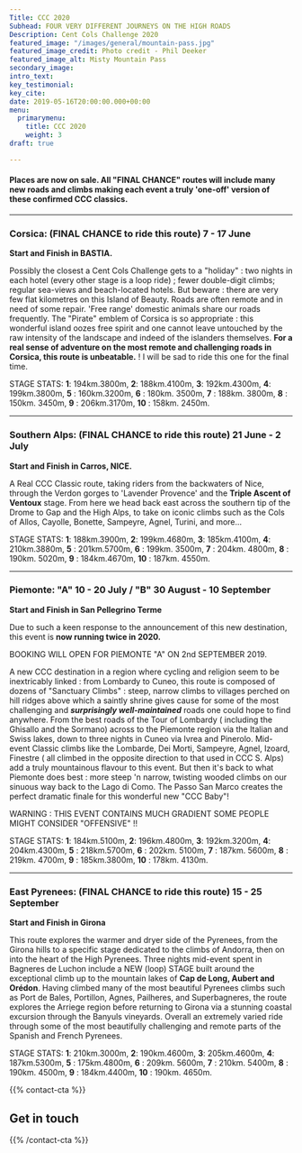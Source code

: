 ```yaml
---
Title: CCC 2020
Subhead: FOUR VERY DIFFERENT JOURNEYS ON THE HIGH ROADS
Description: Cent Cols Challenge 2020
featured_image: "/images/general/mountain-pass.jpg"
featured_image_credit: Photo credit - Phil Deeker
featured_image_alt: Misty Mountain Pass
secondary_image: 
intro_text: 
key_testimonial: 
key_cite: 
date: 2019-05-16T20:00:00.000+00:00
menu:
  primarymenu:
    title: CCC 2020
    weight: 3
draft: true

---
```

#### Places are now on sale. All "FINAL CHANCE" routes will include many new roads and climbs making each event a truly 'one-off' version of these confirmed CCC classics.

<hr>

### Corsica: (FINAL CHANCE to ride this route) 7 - 17 June

**Start and Finish in BASTIA.**

Possibly the closest a Cent Cols Challenge gets to a "holiday" : two nights in each hotel (every other stage is a loop ride) ; fewer double-digit climbs; regular sea-views and beach-located hotels. But beware : there are very few flat kilometres on this Island of Beauty. Roads are often remote and in need of some repair. 'Free range' domestic animals share our roads frequently. The "Pirate" emblem of Corsica is so appropriate : this wonderful island oozes free spirit and one cannot leave untouched by the raw intensity of the landscape and indeed of the islanders themselves. **For a real sense of adventure on the most remote and challenging roads in Corsica, this route is unbeatable.** ! I will be sad to ride this one for the final time.

STAGE STATS:  **1**: 194km.3800m, **2**: 188km.4100m, **3**: 192km.4300m, **4**: 199km.3800m, **5** : 160km.3200m, **6** :  180km. 3500m, **7** : 188km. 3800m, **8** :  150km. 3450m, **9** :  206km.3170m, **10** :  158km. 2450m.

<hr>

### Southern Alps: (FINAL CHANCE to ride this route) 21 June - 2 July

**Start and Finish in Carros, NICE.**

A Real CCC Classic route, taking riders from the backwaters of Nice, through the Verdon gorges to 'Lavender Provence' and the **Triple Ascent of Ventoux** stage. From here we head back east across the southern tip of the Drome to Gap and the High Alps, to take on iconic climbs such as the Cols of Allos, Cayolle, Bonette, Sampeyre, Agnel, Turini, and more...

STAGE STATS: **1**: 188km.3900m, **2**: 199km.4680m, **3**: 185km.4100m, **4**: 210km.3880m, **5** : 201km.5700m, **6** :  199km. 3500m, **7** : 204km. 4800m, **8** :  190km. 5020m, **9** :  184km.4670m, **10** :  187km. 4550m.

<hr>

### **Piemonte: "A" 10 - 20 July / "B" 30 August - 10 September**

**Start and Finish in San Pellegrino Terme**

Due to such a keen response to the announcement of this new destination,  this event is **now running twice in 2020.**

BOOKING WILL OPEN FOR PIEMONTE "A" ON 2nd SEPTEMBER 2019.

A new CCC destination in a region where cycling and religion seem to be inextricably linked : from Lombardy to Cuneo, this route is composed of dozens of "Sanctuary Climbs" : steep, narrow climbs to villages perched on hill ridges above which a saintly shrine gives cause for some of the most challenging and **_surprisingly well-maintained_** roads one could hope to find anywhere.  From the best roads of the Tour of Lombardy ( including the Ghisallo and the Sormano) across to the Piemonte region via the Italian and Swiss lakes, down to three nights in Cuneo via Ivrea and Pinerolo. Mid-event Classic climbs like the Lombarde, Dei Morti, Sampeyre, Agnel, Izoard, Finestre ( all climbed in the opposite direction to that used in CCC S. Alps) add a truly mountainous flavour to this event. But then it's back to what Piemonte does best : more steep 'n narrow, twisting wooded climbs on our sinuous way back to the Lago di Como. The Passo San Marco creates the perfect dramatic finale for this wonderful new "CCC Baby"!

WARNING : THIS EVENT CONTAINS MUCH GRADIENT SOME PEOPLE MIGHT CONSIDER "OFFENSIVE" !!

STAGE STATS:  **1**: 184km.5100m, **2**: 196km.4800m, **3**: 192km.3200m, **4**: 204km.4300m, **5** : 218km.5700m, **6** :  202km. 5100m, **7** : 187km. 5600m, **8** :  219km. 4700m, **9** :  185km.3800m, **10** :  178km. 4130m.

<hr>

### East Pyrenees: (FINAL CHANCE to ride this route) 15 - 25 September

**Start and Finish in Girona**

This route explores the warmer and dryer side of the Pyrenees, from the Girona hills to a specific stage dedicated to the climbs of Andorra, then on into the heart of the High Pyrenees. Three nights mid-event spent in Bagneres de Luchon include a NEW (loop) STAGE built around the exceptional climb up to the mountain lakes of **Cap de Long, Aubert and Orédon**. Having climbed many of the most beautiful Pyrenees climbs such as Port de Bales, Portillon, Agnes, Pailheres, and Superbagneres, the route explores the Arriege region before returning to Girona via a stunning coastal excursion through the Banyuls vineyards. Overall an extremely varied ride through some of the most beautifully challenging  and remote parts of the Spanish and French Pyrenees.

STAGE STATS: **1**: 210km.3000m, **2**: 190km.4600m, **3**: 205km.4600m, **4**: 187km.5300m, **5** : 175km.4800m, **6** :  209km. 5600m, **7** : 210km. 5400m, **8** :  190km. 4500m, **9** :  184km.4400m, **10** :  190km. 4650m.

{{% contact-cta %}}

## Get in touch

{{% /contact-cta %}}